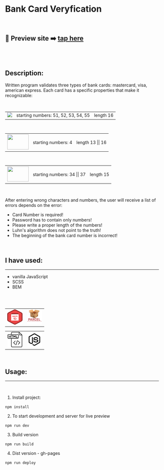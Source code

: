 # Bank Card Veryfication

<br>

## 🎥 Preview site :arrow_right: [tap here](https://szymonrojek.github.io/card-number-verification-JS/)

<br>
<br>

## Description:

Written program validates three types of bank cards: mastercard, visa, american express. Each card has a specific properties that make it recognizable:

<br>
<table>
  <tr>
    <td>
      <img src="https://upload.wikimedia.org/wikipedia/commons/2/2a/Mastercard-logo.svg"  height="50">
    </td>
    <td>starting numbers: 51, 52, 53, 54, 55</td>
    <td>length 16</td>
  </tr>
</table>
<br>
<table>
    <td>
      <img src="https://upload.wikimedia.org/wikipedia/commons/5/5e/Visa_Inc._logo.svg"  height="50" width="70">
    </td>
    <td>starting numbers: 4</td>
    <td>length 13 || 16</td>
  </tr>
</table>
<br>
<table>
  <tr>
    <td>
      <img src="https://remote-europe.com/sites/default/files/styles/medium_300x300_/public/2020-11/americanexpress.jpg?itok=i_4MMKM0"  height="50" width="70">
    </td>
    <td>starting numbers: 34 || 37</td>
    <td>length 15</td>
  </tr>
</table>
<br>

After entering wrong characters and numbers, the user will receive a list of errors depends on the error:

- Card Number is required!
- Password has to contain only numbers!
- Please write a proper length of the numbers!
- Luhn's algorithm does not point to the truth!
- The beginning of the bank card number is incorrect!

<br>

## I have used:

---

- vanilla JavaScript
- SCSS
- BEM

<br>
<br>

<table>
  <tr>
    <td><img src="./src/img/npm-icon.png" width="50" height="50"></td>
    <td><img src="./src/img/parcelJs-icon.png" width="50" height="50"></td>
  </tr>
</table>
<table>
  <tr>
    <td><img src="./src/img/html-icon.svg" width="50" height="50"></td>
    <td><img src="./src/img/js-icon.svg" width="50" height="50"></td>
  </tr>
 </table>

<br>

## Usage:

---

<br>

1. Install project:

```
npm install
```

2. To start development and server for live preview

```
npm run dev
```

3. Build version

```
npm run build
```

4. Dist version - gh-pages

```
npm run deploy
```
